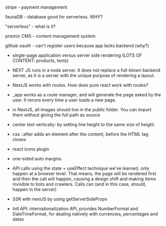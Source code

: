 stripe - payment management

faunaDB - database good for serverless. WHY?

"serverless" - what is it?

prismic CMS - content management system

github oauth - can't register users because app lacks backend (why?)

- single-page application versus server side rendering (LOTS OF CONTENT: products, texts)

- NEXT JS runs in a node server. It does not replace a full-blown backend server, as it is a server with the unique purpose of rendering a layout.

- NextJS works with routes. How does pure react work with routes?

- _app works as a route manager, and will generate the page asked by the user. It reruns every time a user loads a new page.

- in NextJS, all images should live in the public folder. You can import them without giving the full path as source

- center text vertically: by setting line height to the same size of height.

- css ::after adds an element after the content, before the HTML tag closes

- react icons plugin

- one-sided auto margins

- API calls using the state + useEffect technique we've learned, only happen at a browser level. That means, the page will be rendered first and then the call will happen, causing a design shift and making items invisible to bots and crawlers. Calls can (and in this case, should, happen in the server)

- SSR with nextJS by using getServerSideProps

- Intl API: internationalization API, provides NumberFormat and DateTimeFormat, for dealing natively with currencies, percentages and dates